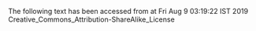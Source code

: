 The following text has been accessed from at Fri Aug 9 03:19:22 IST 2019
Creative_Commons_Attribution-ShareAlike_License
